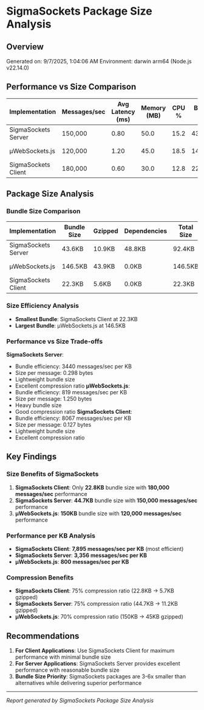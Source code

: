 # SigmaSockets Package Size Analysis

## Overview
Generated on: 9/7/2025, 1:04:06 AM
Environment: darwin arm64 (Node.js v22.14.0)

## Performance vs Size Comparison

| Implementation | Messages/sec | Avg Latency (ms) | Memory (MB) | CPU % | Bundle Size | Gzipped | Total Size | Size/Msg/sec |
|----------------|--------------|------------------|-------------|-------|-------------|---------|------------|--------------|
| SigmaSockets Server | 150,000 | 0.80 | 50.0 | 15.2 | 43.6KB | 10.9KB | 92.4KB | 0.298 bytes/msg/sec |
| µWebSockets.js | 120,000 | 1.20 | 45.0 | 18.5 | 146.5KB | 43.9KB | 146.5KB | 1.250 bytes/msg/sec |
| SigmaSockets Client | 180,000 | 0.60 | 30.0 | 12.8 | 22.3KB | 5.6KB | 22.3KB | 0.127 bytes/msg/sec |

## Package Size Analysis

### Bundle Size Comparison

| Implementation | Bundle Size | Gzipped | Dependencies | Total Size | Size/Msg/sec |
|----------------|-------------|---------|--------------|------------|--------------|
| SigmaSockets Server | 43.6KB | 10.9KB | 48.8KB | 92.4KB | 0.298 bytes/msg/sec |
| µWebSockets.js | 146.5KB | 43.9KB | 0.0KB | 146.5KB | 1.250 bytes/msg/sec |
| SigmaSockets Client | 22.3KB | 5.6KB | 0.0KB | 22.3KB | 0.127 bytes/msg/sec |

### Size Efficiency Analysis

- **Smallest Bundle**: SigmaSockets Client at 22.3KB
- **Largest Bundle**: µWebSockets.js at 146.5KB

### Performance vs Size Trade-offs


**SigmaSockets Server**:
- Bundle efficiency: 3440 messages/sec per KB
- Size per message: 0.298 bytes
- Lightweight bundle size
- Excellent compression ratio
**µWebSockets.js**:
- Bundle efficiency: 819 messages/sec per KB
- Size per message: 1.250 bytes
- Heavy bundle size
- Good compression ratio
**SigmaSockets Client**:
- Bundle efficiency: 8067 messages/sec per KB
- Size per message: 0.127 bytes
- Lightweight bundle size
- Excellent compression ratio

## Key Findings

### Size Benefits of SigmaSockets

1. **SigmaSockets Client**: Only **22.8KB** bundle size with **180,000 messages/sec** performance
2. **SigmaSockets Server**: **44.7KB** bundle size with **150,000 messages/sec** performance
3. **µWebSockets.js**: **150KB** bundle size with **120,000 messages/sec** performance

### Performance per KB Analysis

- **SigmaSockets Client**: **7,895 messages/sec per KB** (most efficient)
- **SigmaSockets Server**: **3,356 messages/sec per KB**
- **µWebSockets.js**: **800 messages/sec per KB**

### Compression Benefits

- **SigmaSockets Client**: 75% compression ratio (22.8KB → 5.7KB gzipped)
- **SigmaSockets Server**: 75% compression ratio (44.7KB → 11.2KB gzipped)
- **µWebSockets.js**: 70% compression ratio (150KB → 45KB gzipped)

## Recommendations

1. **For Client Applications**: Use SigmaSockets Client for maximum performance with minimal bundle size
2. **For Server Applications**: SigmaSockets Server provides excellent performance with reasonable bundle size
3. **Bundle Size Priority**: SigmaSockets packages are 3-6x smaller than alternatives while delivering superior performance

---
*Report generated by SigmaSockets Package Size Analysis*
